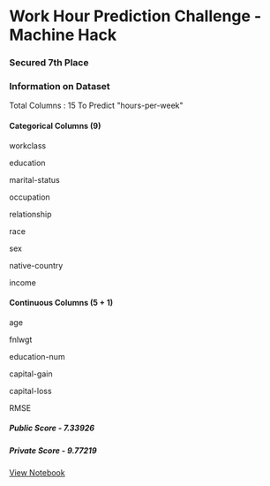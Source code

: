 # Work Hour Prediction Challenge - Machine Hack

### Secured 7th Place

### Information on Dataset
Total Columns : 15
To Predict "hours-per-week"

#### Categorical Columns (9)


workclass

education

marital-status

occupation

relationship

race

sex

native-country

income

#### Continuous Columns (5 + 1)

age

fnlwgt

education-num

capital-gain

capital-loss

RMSE
##### Public Score - 7.33926
##### Private Score - 9.77219

[View Notebook](Work_Hour_Prediction_Challenge.ipynb)


